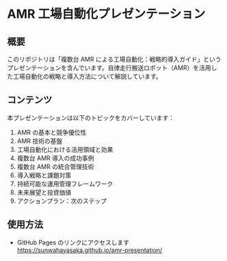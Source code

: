 # AMR 工場自動化プレゼンテーション

## 概要

このリポジトリは「複数台 AMR による工場自動化：戦略的導入ガイド」というプレゼンテーションを含んでいます。自律走行搬送ロボット（AMR）を活用した工場自動化の戦略と導入方法について解説しています。

## コンテンツ

本プレゼンテーションは以下のトピックをカバーしています：

1. AMR の基本と競争優位性
2. AMR 技術の基盤
3. 工場自動化における活用領域と効果
4. 複数台 AMR 導入の成功事例
5. 複数台 AMR の統合管理技術
6. 導入戦略と課題対策
7. 持続可能な運用管理フレームワーク
8. 未来展望と投資価値
9. アクションプラン：次のステップ

## 使用方法

- GitHub Pages のリンクにアクセスします
  https://sunwahayasaka.github.io/amr-presentation/
